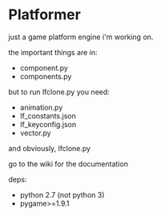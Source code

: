 Platformer
==========
just a game platform engine i'm working on.

the important things are in:
* component.py
* components.py

but to run lfclone.py you need:
* animation.py
* lf_constants.json
* lf_keyconfig.json
* vector.py

and obviously, lfclone.py

go to the wiki for the documentation

deps:
* python 2.7 (not python 3)
* pygame>=1.9.1

